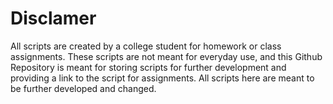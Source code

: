 # Disclamer
All scripts are created by a college student for homework or class assignments. These scripts are not meant for everyday use, and this Github Repository is meant for storing scripts for further development and providing a link to the script for assignments. All scripts here are meant to be further developed and changed.
